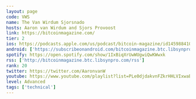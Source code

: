 ```yaml
---
layout: page
code: VWS
name: The Van Wirdum Sjorsnado
hosts: Aaron van Wirdum and Sjors Provoost
link: https://bitcoinmagazine.com/
tier: 2
ios: https://podcasts.apple.com/us/podcast/bitcoin-magazine/id1459884105
android: ['https://subscribeonandroid.com/bitcoinmagazine.btc.libsynpro.com/rss']
spotify: https://open.spotify.com/show/1IxBiqXrUwWUgwiQwKWwxk
rss: ['http://bitcoinmagazine.btc.libsynpro.com/rss']
rank: 20
twitter: https://twitter.com/AaronvanW
youtube: https://www.youtube.com/playlist?list=PLe0djdakvnFZkrHHLVIxwaB0sz9zKRp12
level: Advanced
tags: ['technical']
---
```

